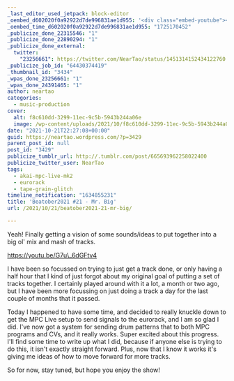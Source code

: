 ```yaml
---
_last_editor_used_jetpack: block-editor
_oembed_d602020f0a92922d7de996831ae1d955: '<div class="embed-youtube"><iframe title="Beatober2021 #21 - Mr. Big" width="750" height="422" src="https://www.youtube.com/embed/G7u_6dGFtv4?feature=oembed" frameborder="0" allow="accelerometer; autoplay; clipboard-write; encrypted-media; gyroscope; picture-in-picture; web-share" referrerpolicy="strict-origin-when-cross-origin" allowfullscreen></iframe></div>'
_oembed_time_d602020f0a92922d7de996831ae1d955: "1725170452"
_publicize_done_22315546: "1"
_publicize_done_22890294: "1"
_publicize_done_external:
  twitter:
    "23256661": https://twitter.com/NearTao/status/1451314152434122760
_publicize_job_id: "64430374419"
_thumbnail_id: "3434"
_wpas_done_23256661: "1"
_wpas_done_24391465: "1"
author: neartao
categories:
  - music-production
cover:
  alt: f8c610dd-3299-11ec-9c5b-5943b244a06e
  image: /wp-content/uploads/2021/10/f8c610dd-3299-11ec-9c5b-5943b244a06e.png
date: "2021-10-21T22:27:08+00:00"
guid: https://neartao.wordpress.com/?p=3429
parent_post_id: null
post_id: "3429"
publicize_tumblr_url: http://.tumblr.com/post/665693962258022400
publicize_twitter_user: NearTao
tags:
  - akai-mpc-live-mk2
  - eurorack
  - tape-grain-glitch
timeline_notification: "1634855231"
title: 'Beatober2021 #21 - Mr. Big'
url: /2021/10/21/beatober2021-21-mr-big/

---
```

Yeah! Finally getting a vision of some sounds/ideas to put together into a big ol' mix and mash of tracks.

https://youtu.be/G7u\_6dGFtv4

I have been so focussed on trying to just get a track done, or only having a half hour that I kind of just forgot about my original goal of putting a set of tracks together. I certainly played around with it a lot, a month or two ago, but I have been more focussing on just doing a track a day for the last couple of months that it passed.

Today I happened to have some time, and decided to really knuckle down to get the MPC Live setup to send signals to the eurorack, and I am so glad I did. I've now got a system for sending drum patterns that to both MPC programs and CVs, and it really works. Super excited about this progress. I'll find some time to write up what I did, because if anyone else is trying to do this, it isn't exactly straight forward. Plus, now that I know it works it's giving me ideas of how to move forward for more tracks.

So for now, stay tuned, but hope you enjoy the show!
